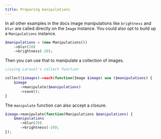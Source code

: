 ```yaml
---
title: Preparing manipulations
---
```


In all  other examples in the docs image manipulations like `brightness` and `blur` are called directly on the `Image` instance. You could also opt to build up a `Manipulations` instance.

```php
$manipulations = (new Manipulations())
	->blur(20)
	->brightness(-20);
```

Then you can use that to manipulate a collection of images.

```php
//using Laravel's collect function

collect($images)->each(function(Image $image) use ($manipulations) {
	$image
	   ->manipulate($manipulations)
	   ->save();
}
```

The `manipulate` function can also accept a closure.

```php
$image->manipulate(function(Manipulations $manipulations) {
	$manipulations
	   ->blur(20)
	   ->brightness(-20);
});
